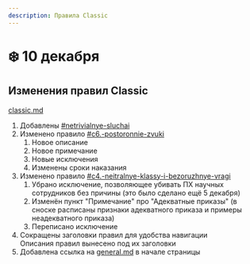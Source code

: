 ```yaml
---
description: Правила Classic
---
```


# ❄️ 10 декабря

## Изменения правил Classic

[classic.md](../../rules/classic.md "mention")

1. Добавлены [#netrivialnye-sluchai](../../rules/classic.md#netrivialnye-sluchai "mention")
2. Изменено правило [#c6.-postoronnie-zvuki](../../rules/classic.md#c6.-postoronnie-zvuki "mention")
   1. Новое описание
   2. Новое примечание
   3. Новые исключения
   4. Изменены сроки наказания
3. Изменено правило [#c4.-neitralnye-klassy-i-bezoruzhnye-vragi](../../rules/classic.md#c4.-neitralnye-klassy-i-bezoruzhnye-vragi "mention")
   1. Убрано исключение, позволяющее убивать ПХ научных сотрудников без причины (это было сделано ещё 5 декабря)
   2. Изменён пункт "Примечание" про "Адекватные приказы" (в сноске расписаны признаки адекватного приказа и примеры неадекватного приказа)
   3. Переписано исключение
4. Сокращены заголовки правил для удобства навигации\
   Описания правил вынесено под их заголовки
5. Добавлена ссылка на [general.md](../../rules/general.md "mention") в начале страницы
